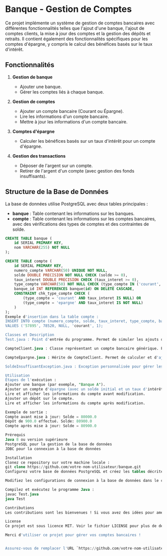 # Banque - Gestion de Comptes

Ce projet implémente un système de gestion de comptes bancaires avec différentes fonctionnalités telles que l'ajout d'une banque, l'ajout de comptes clients, la mise à jour des comptes et la gestion des dépôts et retraits. Il contient également des fonctionnalités spécifiques pour les comptes d'épargne, y compris le calcul des bénéfices basés sur le taux d'intérêt.

## Fonctionnalités

1. **Gestion de banque**
   - Ajouter une banque.
   - Gérer les comptes liés à chaque banque.
   
2. **Gestion de comptes**
   - Ajouter un compte bancaire (Courant ou Épargne).
   - Lire les informations d'un compte bancaire.
   - Mettre à jour les informations d'un compte bancaire.
   
3. **Comptes d'épargne**
   - Calculer les bénéfices basés sur un taux d'intérêt pour un compte d'épargne.

4. **Gestion des transactions**
   - Déposer de l'argent sur un compte.
   - Retirer de l'argent d'un compte (avec gestion des fonds insuffisants).

## Structure de la Base de Données

La base de données utilise PostgreSQL avec deux tables principales :

- **banque** : Table contenant les informations sur les banques.
- **compte** : Table contenant les informations sur les comptes bancaires, avec des vérifications des types de comptes et des contraintes de solde.

```sql
CREATE TABLE banque (
    id SERIAL PRIMARY KEY,
    nom VARCHAR(255) NOT NULL
);

CREATE TABLE compte (
    id SERIAL PRIMARY KEY,
    numero_compte VARCHAR(50) UNIQUE NOT NULL,
    solde DOUBLE PRECISION NOT NULL CHECK (solde >= 0),
    taux_interet DOUBLE PRECISION CHECK (taux_interet >= 0),
    type_compte VARCHAR(50) NOT NULL CHECK (type_compte IN ('courant', 'epargne')),
    banque_id INT REFERENCES banque(id) ON DELETE CASCADE,
    CONSTRAINT chk_type_compte CHECK (
        (type_compte = 'courant' AND taux_interet IS NULL) OR
        (type_compte = 'epargne' AND taux_interet IS NOT NULL)
    )
);
Exemple d'insertion dans la table compte :
INSERT INTO compte (numero_compte, solde, taux_interet, type_compte, banque_id)
VALUES ('57895', 78520, NULL, 'courant', 1);

Classes et Description
Test.java : Point d'entrée du programme. Permet de simuler les ajouts de banques et de comptes, ainsi que les opérations de dépôt et de retrait.

CompteClient.java : Classe représentant un compte bancaire générique. Permet de gérer les opérations de dépôt, retrait et de récupérer les informations du compte.

CompteEpargne.java : Hérite de CompteClient. Permet de calculer et d'ajouter les bénéfices pour un compte d'épargne basé sur le taux d'intérêt.

SoldeInsuffisantException.java : Exception personnalisée pour gérer les erreurs liées aux soldes insuffisants lors des opérations de retrait.

Utilisation
Étapes de l'exécution :
Ajouter une banque (par exemple, "Banque A").
Ajouter un compte d'épargne (avec un solde initial et un taux d'intérêt).
Lire et afficher les informations du compte avant modification.
Ajouter un dépôt sur le compte.
Lire et afficher les informations du compte après modification.

Exemple de sortie :
Compte avant mise à jour: Solde = 80000.0
Dépôt de 900.0 effectué. Solde: 80900.0
Compte après mise à jour: Solde = 80900.0

Prérequis
Java 8 ou version supérieure
PostgreSQL pour la gestion de la base de données
JDBC pour la connexion à la base de données

Installation
Clonez ce repository sur votre machine locale :
git clone https://github.com/votre-nom-utilisateur/banque.git
Configurez votre base de données PostgreSQL et créez les tables décrites dans la section "Structure de la Base de Données".

Modifiez les configurations de connexion à la base de données dans le code, si nécessaire.

Compilez et exécutez le programme Java :
javac Test.java
java Test

Contributions
Les contributions sont les bienvenues ! Si vous avez des idées pour améliorer ce projet, veuillez créer une issue ou soumettre une pull request.

License
Ce projet est sous licence MIT. Voir le fichier LICENSE pour plus de détails.

Merci d'utiliser ce projet pour gérer vos comptes bancaires ! 


Assurez-vous de remplacer l'URL `https://github.com/votre-nom-utilisateur/banque.git` par l'URL réelle de votre propre dépôt GitHub.






